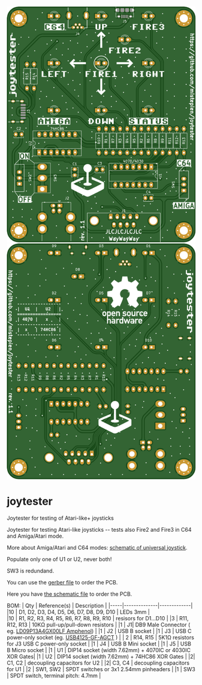 ![alt text](https://github.com/mistepien/joytester/blob/main/top.svg)
![alt text](https://github.com/mistepien/joytester/blob/main/bottom.svg)

# joytester
Joytester for testing of Atari-like+ joysticks

Joytester for testing Atari-like joysticks -- tests also Fire2 and Fire3 in C64 and Amiga/Atari mode.

More about Amiga/Atari and C64 modes: <a href="https://wiki.icomp.de/wiki/File:JoystickMod.jpg">schematic of universal joystick<a>.

Populate only one of U1 or U2, never both!

SW3 is redundand.

You can use the <a href="https://github.com/mistepien/joytester/tree/main/production">gerber file<a> to order the PCB.

Here you have <a href="https://github.com/mistepien/joytester/blob/main/joytester.pdf
">the schematic file<a> to order the PCB.


BOM:
| Qty	| Reference(s) | Description |
|-----|--------------|-------------|
|10 | D1, D2, D3, D4, D5, D6, D7, D8, D9, D10 | LEDs 3mm |  
|10 | R1, R2, R3, R4, R5, R6, R7, R8, R9, R10 | resisors for D1...D10 |
|3 | R11, R12, R13 | 10KΩ pull-up/pull-down resistors |
|1 | J1| DB9 Male Connector ( eg. <a href="https://www.tme.eu/pl/en/details/ld09p13a4gx00lf/d-sub-plugs-and-sockets/amphenol-communications-solutions/">LD09P13A4GX00LF Amphenol</a>) |
|1 | J2 | USB B socket |
|1 | J3 | USB C power-only socket (eg.  <a href="https://www.tme.eu/pl/en/details/usb4125-gf-a/usb-ieee1394-connectors/gct/">USB4125-GF-AGCT</a> ) |
| 2 | R14, R15 | 5K1Ω resistors for J3 USB C power-only socket |
|1 | J4 | USB B Mini socket |
|1 | J5 | USB B Micro socket |
|1 | U1 | DIP14 socket (width 7.62mm) + 4070IC or 4030IC XOR Gates|
|1 | U2 | DIP14 socket (width 7.62mm) + 74HC86 XOR Gates |
|2| C1, C2 | decoupling capacitors for U2 | 
|2| C3, C4 | decoupling capacitors for U1 | 
|2 | SW1, SW2 | SPDT switches or 3x1 2.54mm pinheaders |
|1 | SW3 | SPDT switch, terminal pitch: 4.7mm | 
